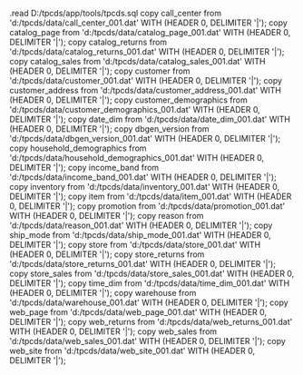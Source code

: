 .read D:/tpcds/app/tools/tpcds.sql
copy call_center from 'd:/tpcds/data/call_center_001.dat' WITH (HEADER 0, DELIMITER '|');
copy catalog_page from 'd:/tpcds/data/catalog_page_001.dat' WITH (HEADER 0, DELIMITER '|');
copy catalog_returns from 'd:/tpcds/data/catalog_returns_001.dat' WITH (HEADER 0, DELIMITER '|');
copy catalog_sales from 'd:/tpcds/data/catalog_sales_001.dat' WITH (HEADER 0, DELIMITER '|');
copy customer from 'd:/tpcds/data/customer_001.dat' WITH (HEADER 0, DELIMITER '|');
copy customer_address from 'd:/tpcds/data/customer_address_001.dat' WITH (HEADER 0, DELIMITER '|');
copy customer_demographics from 'd:/tpcds/data/customer_demographics_001.dat' WITH (HEADER 0, DELIMITER '|');
copy date_dim from 'd:/tpcds/data/date_dim_001.dat' WITH (HEADER 0, DELIMITER '|');
copy dbgen_version from 'd:/tpcds/data/dbgen_version_001.dat' WITH (HEADER 0, DELIMITER '|');
copy household_demographics from 'd:/tpcds/data/household_demographics_001.dat' WITH (HEADER 0, DELIMITER '|');
copy income_band from 'd:/tpcds/data/income_band_001.dat' WITH (HEADER 0, DELIMITER '|');
copy inventory from 'd:/tpcds/data/inventory_001.dat' WITH (HEADER 0, DELIMITER '|');
copy item from 'd:/tpcds/data/item_001.dat' WITH (HEADER 0, DELIMITER '|');
copy promotion from 'd:/tpcds/data/promotion_001.dat' WITH (HEADER 0, DELIMITER '|');
copy reason from 'd:/tpcds/data/reason_001.dat' WITH (HEADER 0, DELIMITER '|');
copy ship_mode from 'd:/tpcds/data/ship_mode_001.dat' WITH (HEADER 0, DELIMITER '|');
copy store from 'd:/tpcds/data/store_001.dat' WITH (HEADER 0, DELIMITER '|');
copy store_returns from 'd:/tpcds/data/store_returns_001.dat' WITH (HEADER 0, DELIMITER '|');
copy store_sales from 'd:/tpcds/data/store_sales_001.dat' WITH (HEADER 0, DELIMITER '|');
copy time_dim from 'd:/tpcds/data/time_dim_001.dat' WITH (HEADER 0, DELIMITER '|');
copy warehouse from 'd:/tpcds/data/warehouse_001.dat' WITH (HEADER 0, DELIMITER '|');
copy web_page from 'd:/tpcds/data/web_page_001.dat' WITH (HEADER 0, DELIMITER '|');
copy web_returns from 'd:/tpcds/data/web_returns_001.dat' WITH (HEADER 0, DELIMITER '|');
copy web_sales from 'd:/tpcds/data/web_sales_001.dat' WITH (HEADER 0, DELIMITER '|');
copy web_site from 'd:/tpcds/data/web_site_001.dat' WITH (HEADER 0, DELIMITER '|');
